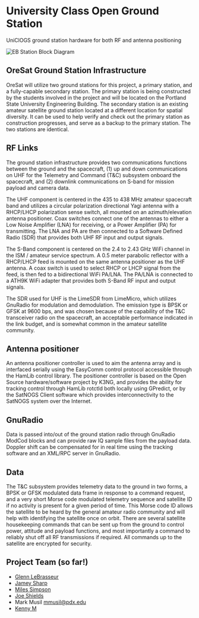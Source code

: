 # University Class Open Ground Station
UniClOGS ground station hardware for both RF and antenna positioning

![EB Station Block Diagram](https://github.com/oresat/oresat-ground-station/blob/master/doc/GS_3_5.png)

## OreSat Ground Station Infrastructure

OreSat will utilize two ground stations for this project, a primary station, and a fully-capable secondary station. The primary station is being constructed by the students involved in the project and will be located on the Portland State University Engineering Building. The secondary station is an existing amateur satellite ground station located at a different location for spatial diversity. It can be used to help verify and check out the primary station as construction progresses, and serve as a backup to the primary station. The two stations are identical.

## RF Links

The ground station infrastructure provides two communications functions between the ground and the spacecraft, (1) up and down communications on UHF for the Telemetry and Command (T&C) subsystem onboard the spacecraft, and (2) downlink communications on S-band for mission payload and camera data.

The UHF component is centered in the 435 to 438 MHz amateur spacecraft band and utilizes a circular polarization directional Yagi antenna with a RHCP/LHCP polarization sense switch, all mounted on an azimuth/elevation antenna positioner. Coax switches connect one of the antennas to either a Low Noise Amplifier (LNA) for receiving, or a Power Amplifier (PA) for transmitting. The LNA and PA are then connected to a Software Defined Radio (SDR) that provides both UHF RF input and output signals.

The S-Band component is centered on the 2.4 to 2.43 GHz WiFi channel in the ISM / amateur service spectrum. A 0.5 meter parabolic reflector with a RHCP/LHCP feed is mounted on the same antenna positioner as the UHF antenna. A coax switch is used to select RHCP or LHCP signal from the feed, is then fed to a bidirectional WiFi PA/LNA. The PA/LNA is connected to a ATH9K WiFi adapter that provides both S-Band RF input and output signals.

The SDR used for UHF is the LimeSDR from LimeMicro, which utilizes GnuRadio for modulation and demodulation. The emission type is BPSK or GFSK at 9600 bps, and was chosen because of the capability of the T&C transceiver radio on the spacecraft, an acceptable performance indicated in the link budget, and is somewhat common in the amateur satellite community.

## Antenna positioner

An antenna positioner controller is used to aim the antenna array and is interfaced serially using the EasyComm control protocol accessible through the HamLib control library. The positioner controller is based on the Open Source hardware/software project by K3NG, and provides the ability for tracking control through HamLib rotctld both locally using GPredict, or by the SatNOGS Client software which provides interconnectivity to the SatNOGS system over the Internet.

## GnuRadio 

Data is passed into/out of the ground station radio through GnuRadio ModCod blocks and can provide raw IQ sample files from the payload data. Doppler shift can be compensated for in real time using the tracking software and an XML/RPC server in GnuRadio.

## Data

The T&C subsystem provides telemetry data to the ground in two forms, a BPSK or GFSK modulated data frame in response to a command request, and a very short Morse code modulated telemetry sequence and satellite ID if no activity is present for a given period of time. This Morse code ID allows the satellite to be heard by the general amateur radio community and will help with identifying the satellite once on orbit. There are several satellite housekeeping commands that can be sent up from the ground to control power, attitude and payload functions, and most importantly a command to reliably shut off all RF transmissions if required. All commands up to the satellite are encrypted for security.


## Project Team (so far!)

- [Glenn LeBrasseur](https://github.com/glennl)
- [Jamey Sharp](https://github.com/jameysharp)
- [Miles Simpson](https://github.com/heliochronix)
- [Joe Shields](https://github.com/Joedang)
- Mark Musil mmusil@pdx.edu
- [Kenny M](https://github.com/aSmig)

